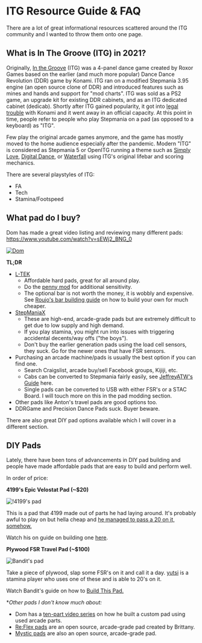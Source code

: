 # ITG Resource Guide & FAQ

There are a lot of great informational resources scattered around the ITG community and I wanted to throw them onto one page.

## What is In The Groove (ITG) in 2021?
Originally, [In the Groove](https://en.wikipedia.org/wiki/In_the_Groove_(video_game)) (ITG) was a 4-panel dance game created by Roxor Games based on the earlier (and much more popular) Dance Dance Revolution (DDR) game by Konami. ITG ran on a modified Stepmania 3.95 engine (an open source clone of DDR) and introduced features such as mines and hands and support for "mod charts". ITG was sold as a PS2 game, an upgrade kit for existing DDR cabinets, and as an ITG dedicated cabinet (dedicab). Shortly after ITG gained popularity, it got into [legal trouble](https://en.wikipedia.org/wiki/Konami_Corp._v._Roxor_Games_Inc.) with Konami and it went away in an official capacity. At this point in time, people refer to people who play Stepmania on a pad (as opposed to a keyboard) as "ITG".

Few play the original arcade games anymore, and the game has mostly moved to the home audience especially after the pandemic. Modern "ITG" is considered as Stepmania 5 or OpenITG running a theme such as [Simply Love](https://github.com/Simply-Love/Simply-Love-SM5), [Digital Dance](https://github.com/Hayoreo/Digital-Dance), or [Waterfall](https://twitter.com/SteveReen/status/1392057636518973442) using ITG's original lifebar and scoring mechanics.

There are several playstyles of ITG:
- FA
- Tech
- Stamina/Footspeed

## What pad do I buy?
Dom has made a great video listing and reviewing many different pads: https://www.youtube.com/watch?v=sEWj2_BNG_0

[
![Dom](https://i.ytimg.com/vi/sEWj2_BNG_0/hqdefault.jpg?sqp=-oaymwEcCPYBEIoBSFXyq4qpAw4IARUAAIhCGAFwAcABBg==&rs=AOn4CLBFWWH1f-IMf-ZtPrkP_5wtXARFtQ)
](https://www.youtube.com/watch?v=sEWj2_BNG_0)

**TL;DR**
 - [L-TEK](https://www.maty-taneczne.pl/)
	 - Affordable hard pads, great  for all around play.
	 - Do the [penny mod](https://youtu.be/hLlBETbFACA) for additional sensitivity.
	 - The optional bar is not worth the money, it is wobbly and expensive. See [Roujo's bar building guide](https://roujo.toepi.moe/dance/bar-building-guide) on how to build your own for much cheaper.
 - [StepManiaX](https://stepmaniax.com/)
	 - These are high-end, arcade-grade pads but are extremely difficult to get due to low supply and high demand.
	 - If you play stamina, you might run into issues with triggering accidental decents/way offs ("the boys").
	 - Don't buy the earlier generation pads using the load cell sensors, they suck. Go for the newer ones that have FSR sensors.
 -  Purchasing an arcade machine/pads is usually the best option if you can find one.
	 - Search Craigslist, arcade buy/sell Facebook groups, Kijiji, etc.
	 - Cabs can be converted to Stepmania fairly easily, see [JeffreyATW's Guide](https://jeffreyatw.com/blog/2019/08/how-to-convert-a-ddr-cabinet-for-stepmania/) here.
	 - Single pads can be converted to USB with either FSR's or a STAC Board. I will touch more on this in the pad modding section. 
 - Other pads like Anton's travel pads are good options too.
 - DDRGame and Precision Dance Pads suck. Buyer beware.

There are also great DIY pad options available which I will cover in a different section.
 
## DIY Pads
Lately, there have been tons of advancements in DIY pad building and people have made affordable pads that are easy to build and perform well.

In order of price:

**4199's Epic Velostat Pad (~$20)**

![!4199's pad](https://i.ytimg.com/vi/h3qDn847Iio/hqdefault.jpg?sqp=-oaymwEcCPYBEIoBSFXyq4qpAw4IARUAAIhCGAFwAcABBg==&rs=AOn4CLCJ-_obv35i-e43KpktNzxSe1ANHQ)

This is a pad that 4199 made out of parts he had laying around. It's probably awful to play on but hella cheap and [he managed to pass a 20 on it, somehow.](https://youtu.be/9uK49TieQUQ)

Watch his on guide on building one [here](https://youtu.be/h3qDn847Iio).

**Plywood FSR Travel Pad (~$100)**

![Bandit's pad](https://i.ytimg.com/vi/y6wGYLE0YI4/hq720.jpg?sqp=-oaymwEcCOgCEMoBSFXyq4qpAw4IARUAAIhCGAFwAcABBg==&rs=AOn4CLBpNh0yAZkWAYPRqQobuIOAxCYL0g)

Take a piece of plywood, slap some FSR's on it and call it a day. [yutsi](https://www.youtube.com/watch?v=mskaXrFsebA) is a stamina player who uses one of these and is able to 20's on it.

Watch Bandit's guide on how to [Build This Pad.](https://youtu.be/y6wGYLE0YI4)

**Other pads I don't know much about:*
 - Dom has a [ten-part video series](https://www.youtube.com/playlist?list=PL2vUwLUVuyIy4CD8DEwS7oZ_Y41vyYWWy) on how he built a custom pad using used arcade parts. 
 - [Re:Flex pads](https://reflex.dance/) are an open source, arcade-grade pad created by Brittany.
 - [Mystic pads](https://docs.google.com/document/d/1mb6kjM13b7gjBU2B5ZLw1kvVDJ5bW0qdI1sw27WHaKk/edit?usp=sharing) are also an open source, arcade-grade pad.
